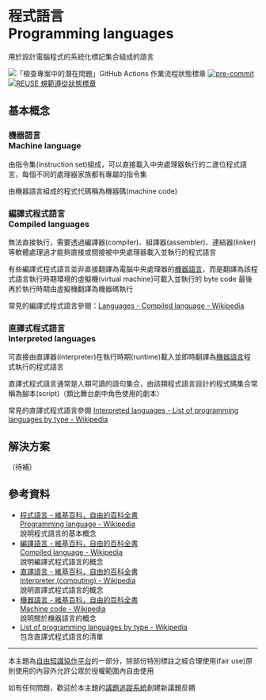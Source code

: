 # 程式語言<br>Programming languages

用於設計電腦程式的系統化標記集合組成的語言

![「檢查專案中的潛在問題」GitHub Actions 作業流程狀態標章](https://github.com/libre-knowledge/programming-languages/actions/workflows/check-potential-problems.yml/badge.svg "本專案使用 GitHub Actions 自動化檢查專案中的潛在問題") [![pre-commit](https://img.shields.io/badge/pre--commit-enabled-brightgreen?logo=pre-commit&logoColor=white "本專案使用 pre-commit 檢查專案中的潛在問題")](https://github.com/pre-commit/pre-commit) [![REUSE 規範遵從狀態標章](https://api.reuse.software/badge/github.com/libre-knowledge/programming-languages "本專案遵從 REUSE 規範降低軟體授權合規成本")](https://api.reuse.software/info/github.com/libre-knowledge/programming-languages)

## 基本概念

### 機器語言<br>Machine language

由指令集(instruction set)組成，可以直接載入中央處理器執行的二進位程式語言，每個不同的處理器家族都有專屬的指令集

由機器語言組成的程式代碼稱為機器碼(machine code)

### 編譯式程式語言<br>Compiled languages

無法直接執行，需要透過編譯器(compiler)、組譯器(assembler)、連結器(linker)等軟體處理過才能夠直接或間接被中央處理器載入並執行的程式語言

有些編譯式程式語言並非直接翻譯為電腦中央處理器的[機器語言](#機器語言machine-language)，而是翻譯為該程式語言執行時期環境的虛擬機(virtual machine)可載入並執行的 byte code 最後再於執行時期由虛擬機翻譯為機器碼執行

常見的編譯式程式語言參閱：[Languages - Compiled language - Wikipedia](https://en.wikipedia.org/wiki/Compiled_language#Languages)

### 直譯式程式語言<br>Interpreted languages

可直接由直譯器(interpreter)在執行時期(runtime)載入並即時翻譯為[機器語言](#機器語言machine-language)程式執行的程式語言

直譯式程式語言通常是人類可讀的語句集合，由該類程式語言設計的程式碼集合常稱為腳本(script)（類比舞台劇中角色使用的劇本）

常見的直譯式程式語言參閱 [Interpreted languages - List of programming languages by type - Wikipedia](https://en.wikipedia.org/wiki/List_of_programming_languages_by_type#Interpreted_languages)

## 解決方案

（待補）

## 參考資料

* [程式語言 - 維基百科，自由的百科全書](https://zh.wikipedia.org/wiki/%E7%BC%96%E7%A8%8B%E8%AF%AD%E8%A8%80)  
  [Programming language - Wikipedia](https://en.wikipedia.org/wiki/Programming_language)  
  說明程式語言的基本概念
* [編譯語言 - 維基百科，自由的百科全書](https://zh.wikipedia.org/zh-tw/%E7%B7%A8%E8%AD%AF%E8%AA%9E%E8%A8%80)  
  [Compiled language - Wikipedia](https://en.wikipedia.org/wiki/Compiled_language)  
  說明編譯式程式語言的概念
* [直譯語言 - 維基百科，自由的百科全書](https://zh.wikipedia.org/zh-tw/%E7%9B%B4%E8%AD%AF%E8%AA%9E%E8%A8%80)  
  [Interpreter (computing) - Wikipedia](https://en.wikipedia.org/wiki/Interpreter_(computing))  
  說明直譯式程式語言的概念
* [機器語言 - 維基百科，自由的百科全書](https://zh.wikipedia.org/wiki/%E6%9C%BA%E5%99%A8%E8%AF%AD%E8%A8%80)  
  [Machine code - Wikipedia](https://en.wikipedia.org/wiki/Machine_code)  
  說明關於機器語言的概念
* [List of programming languages by type - Wikipedia](https://en.wikipedia.org/wiki/List_of_programming_languages_by_type)  
  包含直譯式程式語言的清單


---

本主題為[自由知識協作平台](https://libre-knowledge.github.io/)的一部分，除部份特別標註之經合理使用(fair use)原則使用的內容外允許公眾於授權範圍內自由使用

如有任何問題，歡迎於本主題的[議題追蹤系統](https://github.com/libre-knowledge/programming-languages/issues)創建新議題反饋
